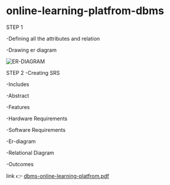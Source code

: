 # online-learning-platfrom-dbms

STEP 1

-Defining all the attributes and relation

-Drawing er diagram 

![ER-DIAGRAM](https://github.com/chethanv202004/online-learning-platfrom-dbms/assets/124811533/2b395924-8613-4251-ab68-5d1ba65e9ad2)

STEP 2 
-Creating SRS 

-Includes

  -Abstract
  
  -Features
  
  -Hardware Requirements
  
  -Software Requirements

  -Er-diagram
  
  -Relational Diagram
  
  -Outcomes
  
  link 👉
[dbms-online-learning-platfrom.pdf](https://github.com/chethanv202004/online-learning-platfrom-dbms/files/12848724/dbms-online-learning-platfrom.pdf)


